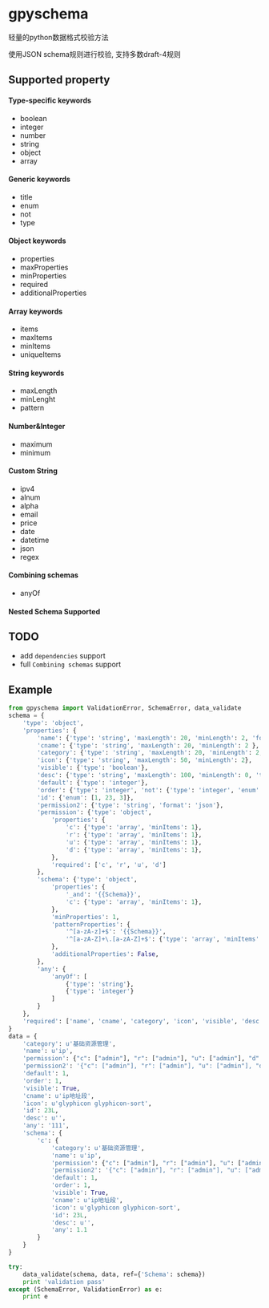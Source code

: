 # gpyschema

轻量的python数据格式校验方法

使用JSON schema规则进行校验, 支持多数draft-4规则

## Supported property

#### Type-specific keywords

- boolean
- integer
- number
- string
- object
- array


#### Generic keywords

- title
- enum
- not
- type

#### Object keywords

- properties
- maxProperties
- minProperties
- required
- additionalProperties

#### Array keywords

- items
- maxItems
- minItems
- uniqueItems

#### String keywords

- maxLength
- minLenght
- pattern

#### Number&Integer

- maximum
- minimum

#### Custom String

- ipv4
- alnum
- alpha
- email
- price
- date
- datetime
- json
- regex

#### Combining schemas

- anyOf

#### Nested Schema Supported


## TODO

- add `dependencies` support
- full `Combining schemas` support


## Example

```python
from gpyschema import ValidationError, SchemaError, data_validate
schema = {
    'type': 'object',
    'properties': {
        'name': {'type': 'string', 'maxLength': 20, 'minLength': 2, 'format': 'alpha' },
        'cname': {'type': 'string', 'maxLength': 20, 'minLength': 2 },
        'category': {'type': 'string', 'maxLength': 20, 'minLength': 2, 'title': '分类' },
        'icon': {'type': 'string', 'maxLength': 50, 'minLength': 2},
        'visible': {'type': 'boolean'},
        'desc': {'type': 'string', 'maxLength': 100, 'minLength': 0, 'title': '描述信息'},
        'default': {'type': 'integer'},
        'order': {'type': 'integer', 'not': {'type': 'integer', 'enum': [12]}},
        'id': {'enum': [1, 23, 3]},
        'permission2': {'type': 'string', 'format': 'json'},
        'permission': {'type': 'object',
            'properties': {
                'c': {'type': 'array', 'minItems': 1},
                'r': {'type': 'array', 'minItems': 1},
                'u': {'type': 'array', 'minItems': 1},
                'd': {'type': 'array', 'minItems': 1},
            },
            'required': ['c', 'r', 'u', 'd']
        },
        'schema': {'type': 'object', 
            'properties': {
                '_and': '{{Schema}}',
                'c': {'type': 'array', 'minItems': 1},
            },
            'minProperties': 1,
            'patternProperties': {
                '^[a-zA-z]+$': '{{Schema}}',
                '^[a-zA-Z]+\.[a-zA-Z]+$': {'type': 'array', 'minItems': 1}
            },
            'additionalProperties': False,
        },
        'any': {
            'anyOf': [
                {'type': 'string'},
                {'type': 'integer'}
            ]
        }
    },
    'required': ['name', 'cname', 'category', 'icon', 'visible', 'desc', 'order', 'id', 'any']
}
data = {
    'category': u'基础资源管理', 
    'name': u'ip', 
    'permission': {"c": ["admin"], "r": ["admin"], "u": ["admin"], "d": ["admin"]},
    'permission2': '{"c": ["admin"], "r": ["admin"], "u": ["admin"], "d": ["admin"]}',
    'default': 1, 
    'order': 1, 
    'visible': True, 
    'cname': u'ip地址段', 
    'icon': u'glyphicon glyphicon-sort', 
    'id': 23L, 
    'desc': u'',
    'any': '111',
    'schema': {
        'c': {
            'category': u'基础资源管理', 
            'name': u'ip', 
            'permission': {"c": ["admin"], "r": ["admin"], "u": ["admin"], "d": ["admin"]},
            'permission2': '{"c": ["admin"], "r": ["admin"], "u": ["admin"], "d": ["admin"]}',
            'default': 1, 
            'order': 1, 
            'visible': True, 
            'cname': u'ip地址段', 
            'icon': u'glyphicon glyphicon-sort', 
            'id': 23L, 
            'desc': u'',
            'any': 1.1
        }
    }
}

try:
    data_validate(schema, data, ref={'Schema': schema})
    print 'validation pass'
except (SchemaError, ValidationError) as e:
    print e
```
